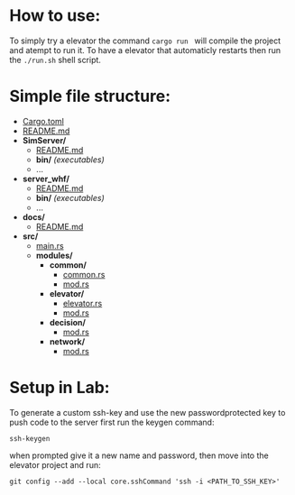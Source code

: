 

# How to use:
To simply try a elevator the command ```cargo run ``` will compile the project and atempt to run it. To have a elevator that automaticly restarts then run the ```./run.sh``` shell script. 

# Simple file structure:
- [Cargo.toml](Cargo.toml)
- [README.md](README.md)
- **SimServer/**
  - [README.md](SimServer/README.md)
  - **bin/** *(executables)*
  - ...
- **server_whf/**
  - [README.md](server_whf/README.md)
  - **bin/** *(executables)*
  - ...
- **docs/**
  - [README.md](docs/README.md)
- **src/**
  - [main.rs](src/main.rs)
  - **modules/**
    - **common/**
      - [common.rs](src/modules/common/common.rs)
      - [mod.rs](src/modules/common/mod.rs)
    - **elevator/**
      - [elevator.rs](src/modules/elevator/elevator.rs)
      - [mod.rs](src/modules/elevator/mod.rs)
    - **decision/**
      - [mod.rs](src/modules/decision/mod.rs)
    - **network/**
      - [mod.rs](src/modules/network/mod.rs)


# Setup in Lab:
To generate a custom ssh-key and use the new passwordprotected key to push code to the server first run the keygen command: 
```
ssh-keygen
```
when prompted give it a new name and password, then move into the elevator project and run:
```
git config --add --local core.sshCommand 'ssh -i <PATH_TO_SSH_KEY>'
```
